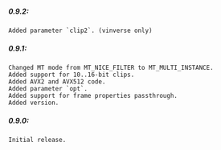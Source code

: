 ##### 0.9.2:
    Added parameter `clip2`. (vinverse only)

##### 0.9.1:
    Changed MT mode from MT_NICE_FILTER to MT_MULTI_INSTANCE.
    Added support for 10..16-bit clips.
    Added AVX2 and AVX512 code.
    Added parameter `opt`.
    Added support for frame properties passthrough.
    Added version.

##### 0.9.0:
    Initial release.
